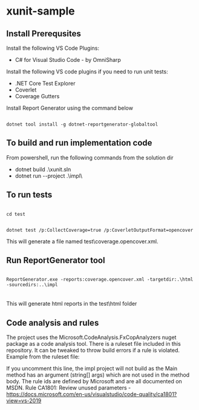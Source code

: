 xunit-sample
====================

Install Prerequsites
---------------------
Install the following VS Code Plugins:
* C# for Visual Studio Code - by OmniSharp

Install the following VS code plugins if you need to run unit tests:
* .NET Core Test Explorer
* Coverlet
* Coverage Gutters

Install Report Generator using the command below

<code>
dotnet tool install -g dotnet-reportgenerator-globaltool
</code>

To build and run implementation code
---------------------
From powershell, run the following commands from the solution dir 
* dotnet build .\xunit.sln
* dotnet run --project .\impl\

To run tests
------------

<code>
cd test

dotnet test /p:CollectCoverage=true /p:CoverletOutputFormat=opencover
</code>
  
This will generate a file named test\coverage.opencover.xml.

Run ReportGenerator tool
------------------------

<code>
ReportGenerator.exe -reports:coverage.opencover.xml -targetdir:.\html -sourcedirs:..\impl
</code>
<br/><br/>
This will generate html reports in the test\html folder

Code analysis and rules
------------------------
The project uses the Microsoft.CodeAnalysis.FxCopAnalyzers nuget package as a code analysis tool.
There is a ruleset file included in this repository. It can be tweaked to throw build errors if a rule is violated.
Example from the ruleset file:
<!-- <Rule Id="CA1801" Action="Error" /> -->
If you uncomment this line, the impl project will not build as the Main method has an argument (string[] args) which are not used in the method body.
The rule ids are defined by Microsoft and are all documented on MSDN.
Rule CA1801: Review unused parameters - https://docs.microsoft.com/en-us/visualstudio/code-quality/ca1801?view=vs-2019
